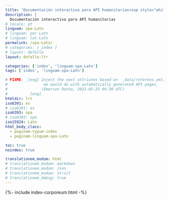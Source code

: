 ```yaml
---
title: 'Documentación interactiva para API humanitarias<sup style="white-space: nowrap;">(👩‍🔬<em>alpha</em>👨‍🔬)</sup>'
description: |
  Documentación interactiva para API humanitarias
# locale: pt
linguam: spa-Latn
# linguam: por-Latn
# linguam: lat-Latn
permalink: /spa-Latn/
# categories: [ index ]
# layout: defallo
layout: defallo-ltr

categories: ['index', 'linguam-spa-Latn']
tags: ['index', 'linguam-spa-Latn']

# FIXME: _[eng] Inject the next attriutes based on  _data/referens.yml, like
#                we would do with automatically generated API pages.
#               (Emerson Rocha, 2021-05-25 04:30 UTC)
#          [eng]_
htmldir: lrt
iso6391: es
# iso6391: es
iso6393: spa
# iso6393: spa
iso15924: Latn
html_body_class:
  - paginam-typum-index
  - paginam-linguam-spa-Latn

toc: true
noindex: true

translationem_modum: html
# translationem_modum: markdown
# translationem_modum: json
# translationem_modum: strict
# translationem_debug: true
---
```


{%- include index-corporeum.html -%}
